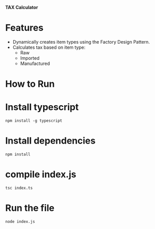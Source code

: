 
**TAX Calculator**

# Features
- Dynamically creates item types using the Factory Design Pattern.
- Calculates tax based on item type:
   - Raw
   - Imported
   - Manufactured
 
# How to Run
  # Install typescript
    npm install -g typescript
  # Install dependencies
    npm install
  # compile index.js
    tsc index.ts
  # Run the file 
    node index.js
